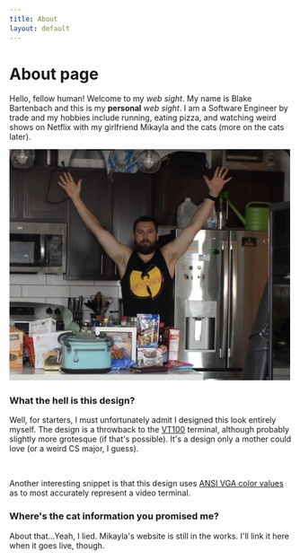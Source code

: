 ```yaml
---
title: About
layout: default
---
```

# About page
<div id="postcontainer">
  <p>Hello, fellow human!  Welcome to my <em>web sight</em>.  My name is Blake Bartenbach and this is my
<strong>personal</strong> <em>web sight</em>.  I am a Software Engineer by trade and my hobbies include running, eating pizza, and 
watching weird shows on Netflix with my girlfriend Mikayla and the cats (more on the cats later).</p>

<div id="about-image-container">
  <img id="about-image" alt="me being weird" src="/assets/images/why.png" width="500px"/>
</div>

<h3>What the hell is this design?</h3>
<p>Well, for starters, I must unfortunately admit I designed this look entirely myself.  The design is a throwback to the <a href="https://en.wikipedia.org/wiki/VT100">VT100</a> terminal, although probably slightly more grotesque (if that's possible).  It's a design only a mother could love (or a weird CS major, I guess).</p>
<br/>
<p>Another interesting snippet is that this design uses <a href="https://en.wikipedia.org/wiki/ANSI_escape_code">ANSI VGA color values</a> as to most accurately represent a video terminal.</p>

<h3>Where's the cat information you promised me?</h3>
<p>About that...Yeah, I lied.  Mikayla's website is still in the works.  I'll link it here when it goes live, though.</p>
</div>
